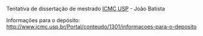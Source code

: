 
Tentativa de dissertação de mestrado [ICMC USP](http://www.icmc.usp.br/) - João Batista

Informações para o depósito:
http://www.icmc.usp.br/Portal/conteudo/1301/informacoes-para-o-deposito
